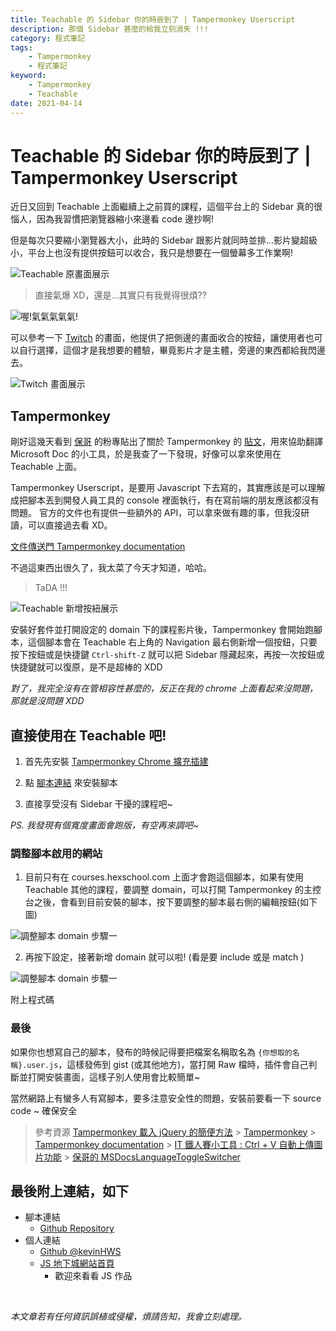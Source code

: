 ```yaml
---
title: Teachable 的 Sidebar 你的時辰到了 | Tampermonkey Userscript
description: 那個 Sidebar 甚麼的給我立刻消失 !!!
category: 程式筆記
tags:
    - Tampermonkey
    - 程式筆記
keyword:
    - Tampermonkey
    - Teachable
date: 2021-04-14
---
```


# Teachable 的 Sidebar 你的時辰到了 | Tampermonkey Userscript

近日又回到 Teachable 上面繼續上之前買的課程，這個平台上的 Sidebar 真的很惱人，因為我習慣把瀏覽器縮小來邊看 code 邊抄啊!

但是每次只要縮小瀏覽器大小，此時的 Sidebar 跟影片就同時並排...影片變超級小，平台上也沒有提供按鈕可以收合，我只是想要在一個螢幕多工作業啊!

![Teachable 原畫面展示](https://cf.jare.io/?u=https://kevinshu1995.github.io/blog/codingnotes/Tampermonkey-SideBarToggleButtonOnTeachable/teachableDemo.jpg)

> 直接氣爆 XD，還是...其實只有我覺得很煩??

![喔!氣氣氣氣氣!](https://media.giphy.com/media/LrXRnC08IEzZ8LfE7w/giphy.gif)

可以參考一下 [Twitch](https://www.twitch.tv/) 的畫面，他提供了把側邊的畫面收合的按鈕，讓使用者也可以自行選擇，這個才是我想要的體驗，畢竟影片才是主體，旁邊的東西都給我閃邊去。

![Twitch 畫面展示](https://cf.jare.io/?u=https://kevinshu1995.github.io/blog/codingnotes/Tampermonkey-SideBarToggleButtonOnTeachable/twitchDemo.jpg)

## Tampermonkey

剛好這幾天看到 [保哥](https://www.facebook.com/will.fans) 的粉專貼出了關於 Tampermonkey 的 [貼文](https://www.facebook.com/will.fans/posts/4492143630814746)，用來協助翻譯 Microsoft Doc 的小工具，於是我查了一下發現，好像可以拿來使用在 Teachable 上面。

Tampermonkey Userscript，是要用 Javascript 下去寫的，其實應該是可以理解成把腳本丟到開發人員工具的 console 裡面執行，有在寫前端的朋友應該都沒有問題。
官方的文件也有提供一些額外的 API，可以拿來做有趣的事，但我沒研讀，可以直接過去看 XD。

[文件傳送門 Tampermonkey documentation](https://www.tampermonkey.net/)

不過這東西出很久了，我太菜了今天才知道，哈哈。

> TaDA !!!

![Teachable 新增按紐展示](https://cf.jare.io/?u=https://kevinshu1995.github.io/blog/codingnotes/Tampermonkey-SideBarToggleButtonOnTeachable/teachableDemo_2.jpg)

安裝好套件並打開設定的 domain 下的課程影片後，Tampermonkey 會開始跑腳本，這個腳本會在 Teachable 右上角的 Navigation 最右側新增一個按鈕，只要按下按鈕或是快捷鍵 `Ctrl-shift-Z` 就可以把 Sidebar 隱藏起來，再按一次按鈕或快捷鍵就可以復原，是不是超棒的 XDD

_對了，我完全沒有在管相容性甚麼的，反正在我的 chrome 上面看起來沒問題，那就是沒問題 XDD_

## 直接使用在 Teachable 吧!

1. 首先先安裝 [ Tampermonkey Chrome 擴充插建 ](https://chrome.google.com/webstore/detail/tampermonkey/dhdgffkkebhmkfjojejmpbldmpobfkfo)

2. 點 [腳本連結](https://github.com/kevinshu1995/SideBarToggleButtonOnTeachable/raw/main/SideBarToggleButtonOnTeachable.user.js) 來安裝腳本

3. 直接享受沒有 Sidebar 干擾的課程吧~

_PS. 我發現有個寬度畫面會跑版，有空再來調吧~_

### 調整腳本啟用的網站

1. 目前只有在 courses.hexschool.com 上面才會跑這個腳本，如果有使用 Teachable 其他的課程，要調整 domain，可以打開 Tampermonkey 的主控台之後，會看到目前安裝的腳本，按下要調整的腳本最右側的編輯按鈕(如下圖)

![調整腳本 domain 步驟一](https://cf.jare.io/?u=https://kevinshu1995.github.io/blog/codingnotes/Tampermonkey-SideBarToggleButtonOnTeachable/step_1.jpg)

2. 再按下設定，接著新增 domain 就可以啦! (看是要 include 或是 match )

![調整腳本 domain 步驟一](https://cf.jare.io/?u=https://kevinshu1995.github.io/blog/codingnotes/Tampermonkey-SideBarToggleButtonOnTeachable/step_2.jpg)

附上程式碼

<BaseGithubGistIframe src="https://gist.github.com/kevinshu1995/9691a0206bc9222b73334b4f3c17b759.pibb" />

### 最後

如果你也想寫自己的腳本，發布的時候記得要把檔案名稱取名為 `{你想取的名稱}.user.js`，這樣發佈到 gist (或其他地方)，當打開 Raw 檔時，插件會自己判斷並打開安裝畫面，這樣子別人使用會比較簡單~

當然網路上有蠻多人有寫腳本，要多注意安全性的問題，安裝前要看一下 source code ~ 確保安全

> 參考資源
> [Tampermonkey 載入 jQuery 的簡便方法](https://blog.darkthread.net/blog/greasemonkey-load-jquery) > [Tampermonkey](https://www.tampermonkey.net/) > [Tampermonkey documentation](https://www.tampermonkey.net/documentation.php) > [IT 鐵人賽小工具 : Ctrl + V 自動上傳圖片功能](https://ithelp.ithome.com.tw/articles/10211943) > [保哥的 MSDocsLanguageToggleSwitcher](https://github.com/doggy8088/MSDocsLanguageToggleSwitcher)

## 最後附上連結，如下

-   腳本連結
    -   [Github Repository](https://github.com/kevinshu1995/SideBarToggleButtonOnTeachable)
-   個人連結
    -   [Github @kevinHWS](https://github.com/kevinshu1995)
    -   [JS 地下城網站首頁](https://kevinshu1995.github.io/hex_jsDungeon/)
        -   歡迎來看看 JS 作品

<br>

_本文章若有任何資訊誤植或侵權，煩請告知，我會立刻處理。_
